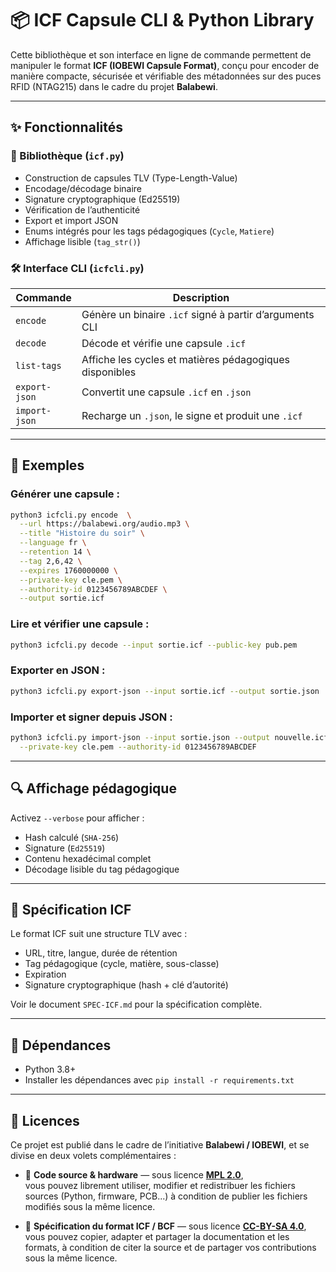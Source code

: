 # 📦 ICF Capsule CLI & Python Library

Cette bibliothèque et son interface en ligne de commande permettent de manipuler le format **ICF (IOBEWI Capsule Format)**, conçu pour encoder de manière compacte, sécurisée et vérifiable des métadonnées sur des puces RFID (NTAG215) dans le cadre du projet **Balabewi**.

---

## ✨ Fonctionnalités

### 🧩 Bibliothèque (`icf.py`)

- Construction de capsules TLV (Type-Length-Value)
- Encodage/décodage binaire
- Signature cryptographique (Ed25519)
- Vérification de l’authenticité
- Export et import JSON
- Enums intégrés pour les tags pédagogiques (`Cycle`, `Matiere`)
- Affichage lisible (`tag_str()`)

### 🛠️ Interface CLI (`icfcli.py`)

| Commande        | Description                                               |
|-----------------|-----------------------------------------------------------|
| `encode`        | Génère un binaire `.icf` signé à partir d’arguments CLI   |
| `decode`        | Décode et vérifie une capsule `.icf`                      |
| `list-tags`     | Affiche les cycles et matières pédagogiques disponibles   |
| `export-json`   | Convertit une capsule `.icf` en `.json`                   |
| `import-json`   | Recharge un `.json`, le signe et produit une `.icf`       |

---

## 🧪 Exemples

### Générer une capsule :

```bash
python3 icfcli.py encode  \
  --url https://balabewi.org/audio.mp3 \
  --title "Histoire du soir" \
  --language fr \
  --retention 14 \
  --tag 2,6,42 \
  --expires 1760000000 \
  --private-key cle.pem \
  --authority-id 0123456789ABCDEF \
  --output sortie.icf
```

### Lire et vérifier une capsule :

```bash
python3 icfcli.py decode --input sortie.icf --public-key pub.pem
```

### Exporter en JSON :

```bash
python3 icfcli.py export-json --input sortie.icf --output sortie.json
```

### Importer et signer depuis JSON :

```bash
python3 icfcli.py import-json --input sortie.json --output nouvelle.icf \
  --private-key cle.pem --authority-id 0123456789ABCDEF
```

---

## 🔍 Affichage pédagogique

Activez `--verbose` pour afficher :
- Hash calculé (`SHA-256`)
- Signature (`Ed25519`)
- Contenu hexadécimal complet
- Décodage lisible du tag pédagogique

---

## 📘 Spécification ICF

Le format ICF suit une structure TLV avec :
- URL, titre, langue, durée de rétention
- Tag pédagogique (cycle, matière, sous-classe)
- Expiration
- Signature cryptographique (hash + clé d’autorité)

Voir le document `SPEC-ICF.md` pour la spécification complète.

---

## 🔐 Dépendances

- Python 3.8+
- Installer les dépendances avec `pip install -r requirements.txt`

---

## 📄 Licences

Ce projet est publié dans le cadre de l’initiative **Balabewi / IOBEWI**, et se divise en deux volets complémentaires :

- 🧩 **Code source & hardware** — sous licence [**MPL 2.0**](https://www.mozilla.org/MPL/2.0/),  
  vous pouvez librement utiliser, modifier et redistribuer les fichiers sources (Python, firmware, PCB...) à condition de publier les fichiers modifiés sous la même licence.

- 📘 **Spécification du format ICF / BCF** — sous licence [**CC-BY-SA 4.0**](https://creativecommons.org/licenses/by-sa/4.0/),  
  vous pouvez copier, adapter et partager la documentation et les formats, à condition de citer la source et de partager vos contributions sous la même licence.